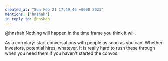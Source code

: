 ```yaml
---
created_at: "Sun Feb 21 17:49:46 +0000 2021"
mentions: ['hnshah']
in_reply_to: @hnshah
---
```


@hnshah Nothing will happen in the time frame you think it will. 

As a corrolary: start conversations with people as soon as you can. Whether investors, potential hires, whatever. It is really hard to rush these through when you need them if you haven't started the convos.